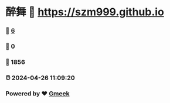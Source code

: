 # 醉舞 :link: https://szm999.github.io 
### :page_facing_up: [6](https://szm999.github.io/tag.html) 
### :speech_balloon: 0 
### :hibiscus: 1856 
### :alarm_clock: 2024-04-26 11:09:20 
### Powered by :heart: [Gmeek](https://github.com/Meekdai/Gmeek)
